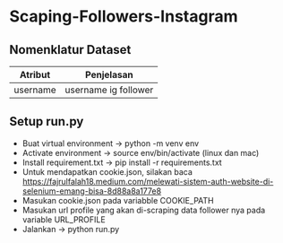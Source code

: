# Scaping-Followers-Instagram

## Nomenklatur Dataset ##
Atribut       | Penjelasan
------------- | -------------
username         | username ig follower

## Setup run.py ##

- Buat virtual environment -> python -m venv env
- Activate environment -> source env/bin/activate (linux dan mac)
- Install requirement.txt ->  pip install -r requirements.txt
- Untuk mendapatkan cookie.json, silakan baca https://fajrulfalah18.medium.com/melewati-sistem-auth-website-di-selenium-emang-bisa-8d88a8a177e8
- Masukan cookie.json pada variabble COOKIE_PATH
- Masukan url profile yang akan di-scraping data follower nya pada variable URL_PROFILE
- Jalankan -> python run.py